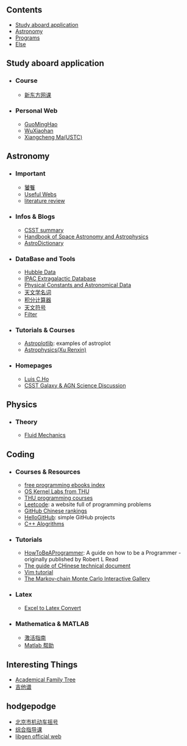 ## Contents <!-- omit in toc -->
* [Study aboard application](#application)
* [Astronomy](#astronomy)
* [Programs](#programs)
* [Else](#else)



## Study aboard application
* ### Course
  * [新东方网课](http://library.koolearn.com/index)
* ### Personal Web
  * [GuoMingHao](https://mh-guo.github.io)
  * [WuXiaohan](https://xiaohanzai.github.io)
  * [Xiangcheng Ma(USTC)](http://www.tapir.caltech.edu/~xchma/)
 
## Astronomy
* ### Important
  * [饕餮](https://taotie.readthedocs.io/en/latest/resource/research/getting_started_cn.html)
  * [Useful Webs](https://github.com/panzhiwei1997/Very_Useful_Very_Interesting/blob/main/VUVI_Chinese.md)
  * [literature review](https://www.scribbr.com/dissertation/literature-review/)

* ### Infos & Blogs
  * [CSST summary](https://github.com/CSSTsci/GalaxyAGN_science_discussion/wiki/CSST-Summary)
  * [Handbook of Space Astronomy and Astrophysics](http://ads.harvard.edu/books/hsaa/toc.html)
  * [AstroDictionary](https://nadc.china-vo.org/astrodict/)

* ### DataBase and Tools
  * [Hubble Data](http://hst.esac.esa.int/ehst/#home)
  * [IPAC Extragalactic Database](https://ned.ipac.caltech.edu)
  * [Physical Constants and Astronomical Data](http://www.astro.wisc.edu/~dolan/constants.html)
  * [天文学名词](https://nadc.china-vo.org/astrodict/)
  * [积分计算器](https://www.wolframalpha.com/calculators/integral-calculator)
  * [天文符号](http://astroleaks.lamost.org/submission/symbol/)
  * [Filter](http://svo2.cab.inta-csic.es/svo/theory/fps3/index.php?mode=browse&gname=HST&gname2=ACS_WFC&asttype=)

* ### Tutorials & Courses
  * [Astroplotlib](http://astroplotlib.stsci.edu/): examples of astroplot
  * [Astrophysics(Xu Renxin)](https://psr.pku.edu.cn/rxx/teach/astro/lecture%20notes/)

* ### Homepages
  * [Luis C.Ho](http://kavli.pku.edu.cn/~lho/)
  * [CSST Galaxy & AGN Science Discussion](https://github.com/CSSTsci/GalaxyAGN_science_discussion/wiki/CSST-Galaxy-&-AGN-Science-Discussion)

## Physics
* ### Theory
  * [Fluid Mechanics](http://faculty.pku.edu.cn/junyang/en/zdylm/12830/list/index.htm)


## Coding
* ### Courses & Resources
  * [free programming ebooks index](https://github.com/justjavac/free-programming-books-zh_CN)
  * [OS Kernel Labs from THU](https://github.com/kiukotsu/ucore)
  * [THU programming courses](https://github.com/PKUanonym/REKCARC-TSC-UHT)
  * [Leetcode](https://leetcode-cn.com/): a website full of programming problems
  * [GitHub Chinese rankings](https://github.com/kon9chunkit/GitHub-Chinese-Top-Charts)
  * [HelloGitHub](https://github.com/521xueweihan/HelloGitHub): simple GitHub projects
  * [C++ Alogrithms](https://github.com/TheAlgorithms/C-Plus-Plus)

* ### Tutorials
  * [HowToBeAProgrammer](https://github.com/braydie/HowToBeAProgrammer): A guide on how to be a Programmer - originally published by Robert L Read
  * [The guide of CHinese technical document](https://github.com/ruanyf/document-style-guide)
  * [Vim tutorial](https://github.com/wsdjeg/vim-galore-zh_cn)
  * [The Markov-chain Monte Carlo Interactive Gallery](http://chi-feng.github.io/mcmc-demo/)
* ### Latex
  * [Excel to Latex Convert](https://tableconvert.com)
 

* ### Mathematica & MATLAB
  * [激活指南](https://tiebamma.github.io/InstallTutorial/)
  * [Matlab 帮助](https://ww2.mathworks.cn/support.html?s_tid=gn_supp)

## Interesting Things
 * [Academical Family Tree](https://academictree.org)
 * [吉他谱](https://www.gtpso.com/index.php/home/index/viewTab?id=3562)

## hodgepodge
* [北京市机动车摇号](https://xkczb.jtw.beijing.gov.cn)
* [综合指导课](https://meetplan.phy.pku.edu.cn/meetplan/teacherlist)
* [libgen official web](https://libgen.onl)
